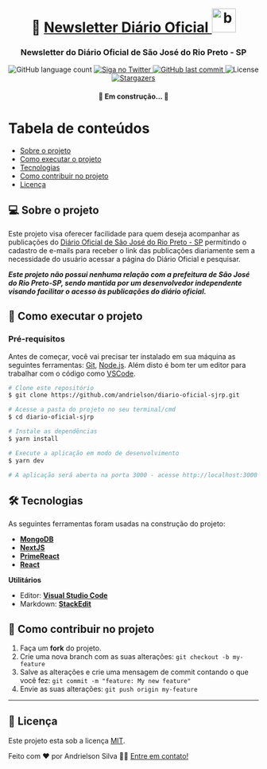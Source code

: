 
<h1 align="center">
     📰 <a href="#" alt="newsletter diário oficial"> Newsletter Diário Oficial </a>
     <img alt="bandeira de São José do Rio Preto-SP" src="https://www.riopreto.sp.gov.br/wp-content/uploads/2019/06/bandeira-rio-preto.png" width="48">
</h1>

<h3 align="center">
    Newsletter do Diário Oficial de São José do Rio Preto - SP
</h3>

<p align="center">
  <img alt="GitHub language count" src="https://img.shields.io/github/languages/count/andrielson/diario-oficial-sjrp?color=%2304D361">

  <a href="https://www.twitter.com/andrielson_FS/">
    <img alt="Siga no Twitter" src="https://img.shields.io/twitter/url?url=https%3A%2F%2Fgithub.com%2Fandrielson%2Fdiario-oficial-sjrp">
  </a>
  
  <a href="https://github.com/andrielson/diario-oficial-sjrp/commits/main">
    <img alt="GitHub last commit" src="https://img.shields.io/github/last-commit/andrielson/diario-oficial-sjrp">
  </a>
    
   <img alt="License" src="https://img.shields.io/badge/license-MIT-brightgreen">
   <a href="https://github.com/andrielson/diario-oficial-sjrp/stargazers">
    <img alt="Stargazers" src="https://img.shields.io/github/stars/andrielson/diario-oficial-sjrp?style=social">
  </a> 
</p>

<h4 align="center">
	🚧   Em construção...  🚧
</h4>


Tabela de conteúdos
=================
<!--ts-->
   * [Sobre o projeto](#-sobre-o-projeto)
   * [Como executar o projeto](#-como-executar-o-projeto)
   * [Tecnologias](#-tecnologias)
   * [Como contribuir no projeto](#-como-contribuir-no-projeto)
   * [Licença](#user-content--licença)
<!--te-->

## 💻 Sobre o projeto

Este projeto visa oferecer facilidade para quem deseja acompanhar as publicações do [Diário Oficial de São José do Rio Preto - SP](https://www.riopreto.sp.gov.br/DiarioOficial/Diario.action) permitindo o cadastro de e-mails para receber o link das publicações diariamente sem a necessidade do usuário acessar a página do Diário Oficial e pesquisar.

***Este projeto não possui nenhuma relação com a prefeitura de São José do Rio Preto-SP, sendo mantida por um desenvolvedor independente visando facilitar o acesso às publicações do diário oficial.***

## 🚀 Como executar o projeto

### Pré-requisitos

Antes de começar, você vai precisar ter instalado em sua máquina as seguintes ferramentas:
[Git](https://git-scm.com), [Node.js](https://nodejs.org/en/). 
Além disto é bom ter um editor para trabalhar com o código como [VSCode](https://code.visualstudio.com/).

```bash
# Clone este repositório
$ git clone https://github.com/andrielson/diario-oficial-sjrp.git

# Acesse a pasta do projeto no seu terminal/cmd
$ cd diario-oficial-sjrp

# Instale as dependências
$ yarn install

# Execute a aplicação em modo de desenvolvimento
$ yarn dev

# A aplicação será aberta na porta 3000 - acesse http://localhost:3000
```

## 🛠 Tecnologias

As seguintes ferramentas foram usadas na construção do projeto:

-   **[MongoDB](https://www.mongodb.com)**
-   **[NextJS](https://nextjs.org)**
-   **[PrimeReact](https://www.primefaces.org/primereact)**
-   **[React](https://reactjs.org)**

**Utilitários**
-   Editor:  **[Visual Studio Code](https://code.visualstudio.com/)**
-   Markdown:  **[StackEdit](https://stackedit.io/)**


## 💪 Como contribuir no projeto

1. Faça um **fork** do projeto.
2. Crie uma nova branch com as suas alterações: `git checkout -b my-feature`
3. Salve as alterações e crie uma mensagem de commit contando o que você fez: `git commit -m "feature: My new feature"`
4. Envie as suas alterações: `git push origin my-feature`

---

## 📝 Licença

Este projeto esta sob a licença [MIT](./LICENSE).

Feito com ❤️ por Andrielson Silva 👋🏽 [Entre em contato!](https://www.linkedin.com/in/andrielson-silva)
